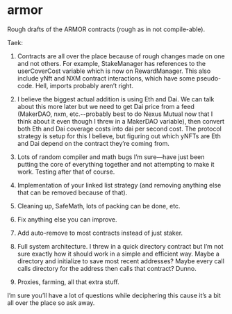# armor

Rough drafts of the ARMOR contracts (rough as in not compile-able).

Taek:

1. Contracts are all over the place because of rough changes made on one and not others. For example, StakeManager has references to the userCoverCost variable which is now on RewardManager. This also include yNft and NXM contract interactions, which have some pseudo-code. Hell, imports probably aren’t right.


2. I believe the biggest actual addition is using Eth and Dai. We can talk about this more later but we need to get Dai price from a feed (MakerDAO, nxm, etc.--probably best to do Nexus Mutual now that I think about it even though I threw in a MakerDAO variable), then convert both Eth and Dai coverage costs into dai per second cost. The protocol strategy is setup for this I believe, but figuring out which yNFTs are Eth and Dai depend on the contract they’re coming from.


3. Lots of random compiler and math bugs I’m sure—have just been putting the core of everything together and not attempting to make it work. Testing after that of course.


4. Implementation of your linked list strategy (and removing anything else that can be removed because of that).


5. Cleaning up, SafeMath, lots of packing can be done, etc.


6. Fix anything else you can improve.


7. Add auto-remove to most contracts instead of just staker.


8. Full system architecture. I threw in a quick directory contract but I’m not sure exactly how it should work in a simple and efficient way. Maybe a directory and initialize to save most recent addresses? Maybe every call calls directory for the address then calls that contract? Dunno.


9. Proxies, farming, all that extra stuff.


I’m sure you’ll have a lot of questions while deciphering this cause it’s a bit all over the place so ask away.
